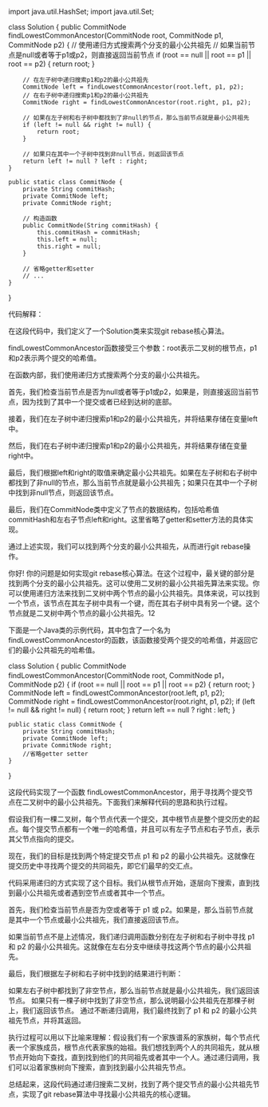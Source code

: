 import java.util.HashSet;
import java.util.Set;

class Solution {
    public CommitNode findLowestCommonAncestor(CommitNode root, CommitNode p1, CommitNode p2) {
        // 使用递归方式搜索两个分支的最小公共祖先
        // 如果当前节点是null或者等于p1或p2，则直接返回当前节点
        if (root == null || root == p1 || root == p2) {
            return root;
        }
        
        // 在左子树中递归搜索p1和p2的最小公共祖先
        CommitNode left = findLowestCommonAncestor(root.left, p1, p2);
        // 在右子树中递归搜索p1和p2的最小公共祖先
        CommitNode right = findLowestCommonAncestor(root.right, p1, p2);
        
        // 如果在左子树和右子树中都找到了非null的节点，那么当前节点就是最小公共祖先
        if (left != null && right != null) {
            return root;
        }
        
        // 如果只在其中一个子树中找到非null节点，则返回该节点
        return left != null ? left : right;
    }

    public static class CommitNode {
        private String commitHash; 
        private CommitNode left; 
        private CommitNode right; 
        
        // 构造函数
        public CommitNode(String commitHash) {
            this.commitHash = commitHash;
            this.left = null;
            this.right = null;
        }
        
        // 省略getter和setter
        // ...
    }
}

代码解释：

在这段代码中，我们定义了一个Solution类来实现git rebase核心算法。

findLowestCommonAncestor函数接受三个参数：root表示二叉树的根节点，p1和p2表示两个提交的哈希值。

在函数内部，我们使用递归方式搜索两个分支的最小公共祖先。

首先，我们检查当前节点是否为null或者等于p1或p2，如果是，则直接返回当前节点，因为找到了其中一个提交或者已经到达树的底部。

接着，我们在左子树中递归搜索p1和p2的最小公共祖先，并将结果存储在变量left中。

然后，我们在右子树中递归搜索p1和p2的最小公共祖先，并将结果存储在变量right中。

最后，我们根据left和right的取值来确定最小公共祖先。如果在左子树和右子树中都找到了非null的节点，那么当前节点就是最小公共祖先；如果只在其中一个子树中找到非null节点，则返回该节点。

最后，我们在CommitNode类中定义了节点的数据结构，包括哈希值commitHash和左右子节点left和right。这里省略了getter和setter方法的具体实现。

通过上述实现，我们可以找到两个分支的最小公共祖先，从而进行git rebase操作。

你好! 你的问题是如何实现git rebase核心算法。在这个过程中，最关键的部分是找到两个分支的最小公共祖先。这可以使用二叉树的最小公共祖先算法来实现。你可以使用递归方法来找到二叉树中两个节点的最小公共祖先。具体来说，可以找到一个节点，该节点在其左子树中具有一个键，而在其右子树中具有另一个键。这个节点就是二叉树中两个节点的最小公共祖先。12

下面是一个Java类的示例代码，其中包含了一个名为findLowestCommonAncestor的函数，该函数接受两个提交的哈希值，并返回它们的最小公共祖先的哈希值。

class Solution {
    public CommitNode findLowestCommonAncestor(CommitNode root, CommitNode p1，CommitNode p2) {
        if (root == null || root == p1 || root == p2) {
            return root;
        }
        CommitNode left = findLowestCommonAncestor(root.left, p1, p2);
        CommitNode right = findLowestCommonAncestor(root.right, p1, p2);
        if (left != null && right != null) {
            return root;
        }
        return left == null ? right : left;
    }

    public static class CommitNode {
        private String commitHash; 
        private CommitNode left; 
        private CommitNode right; 
        //省略getter setter
    }
}

这段代码实现了一个函数 findLowestCommonAncestor，用于寻找两个提交节点在二叉树中的最小公共祖先。下面我们来解释代码的思路和执行过程。

假设我们有一棵二叉树，每个节点代表一个提交，其中根节点是整个提交历史的起点。每个提交节点都有一个唯一的哈希值，并且可以有左子节点和右子节点，表示其父节点指向的提交。

现在，我们的目标是找到两个特定提交节点 p1 和 p2 的最小公共祖先。这就像在提交历史中寻找两个提交的共同祖先，即它们最早的交汇点。

代码采用递归的方式实现了这个目标。我们从根节点开始，逐层向下搜索，直到找到最小公共祖先或者遇到空节点或者其中一个节点。

首先，我们检查当前节点是否为空或者等于 p1 或 p2。如果是，那么当前节点就是其中一个节点或最小公共祖先，我们直接返回该节点。

如果当前节点不是上述情况，我们递归调用函数分别在左子树和右子树中寻找 p1 和 p2 的最小公共祖先。这就像在左右分支中继续寻找这两个节点的最小公共祖先。

最后，我们根据左子树和右子树中找到的结果进行判断：

如果左右子树中都找到了非空节点，那么当前节点就是最小公共祖先，我们返回该节点。
如果只有一棵子树中找到了非空节点，那么说明最小公共祖先在那棵子树上，我们返回该节点。
通过不断递归调用，我们最终找到了 p1 和 p2 的最小公共祖先节点，并将其返回。

执行过程可以用以下比喻来理解：假设我们有一个家族谱系的家族树，每个节点代表一个家族成员，根节点代表家族的始祖。我们想找到两个人的共同祖先，就从根节点开始向下查找，直到找到他们的共同祖先或者其中一个人。通过递归调用，我们可以沿着家族树向下搜索，直到找到最小公共祖先节点。

总结起来，这段代码通过递归搜索二叉树，找到了两个提交节点的最小公共祖先节点，实现了git rebase算法中寻找最小公共祖先的核心逻辑。
